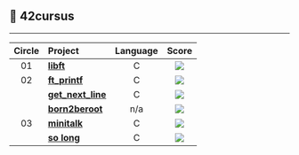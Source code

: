 ## :notebook_with_decorative_cover: 42cursus
---
| Circle | Project                                                                              |            Language            |                                      Score                                       |
| :----: | :----------------------------------------------------------------------------------- | :----------------------------: | :------------------------------------------------------------------------------: |
|   01   | [**libft**](https://github.com/joaodibba/42_libft)                                   |               C                | ![](https://badge42.vercel.app/api/v2/clacptmip00250flbknwssui8/project/2907454) |
|   02   | [**ft_printf**](https://github.com/joaodibba/42_printf)                              |               C                | ![](https://badge42.vercel.app/api/v2/clacptmip00250flbknwssui8/project/2926487) |
|        | [**get_next_line**](https://github.com/joaodibba/42_get_next_line)                   |               C                | ![](https://badge42.vercel.app/api/v2/clacptmip00250flbknwssui8/project/2926489) |
|        | [**born2beroot**](https://github.com/joaodibba/42_born2beroot)                       |              n/a               | ![](https://badge42.vercel.app/api/v2/clacptmip00250flbknwssui8/project/2926488) |
|   03   | [**minitalk**](https://github.com/joaodibba/42_minitalk)                             |               C                | ![](https://badge42.vercel.app/api/v2/clacptmip00250flbknwssui8/project/3063934) |
|        | [**so long**](https://github.com/joaodibba/42_so_long)                               |               C                | ![](https://badge42.vercel.app/api/v2/clacptmip00250flbknwssui8/project/3033155) |